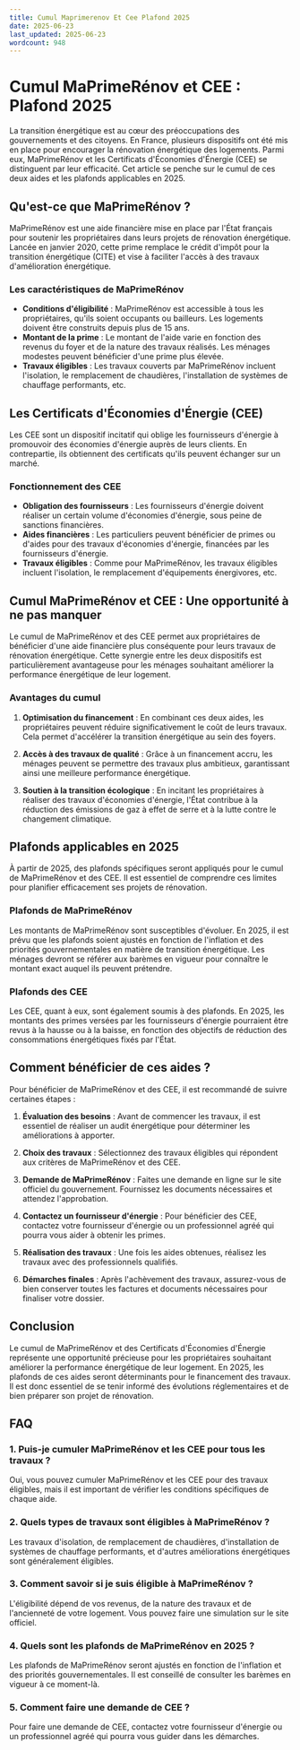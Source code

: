 ```yaml
---
title: Cumul Maprimerenov Et Cee Plafond 2025
date: 2025-06-23
last_updated: 2025-06-23
wordcount: 948
---
```


# Cumul MaPrimeRénov et CEE : Plafond 2025

La transition énergétique est au cœur des préoccupations des gouvernements et des citoyens. En France, plusieurs dispositifs ont été mis en place pour encourager la rénovation énergétique des logements. Parmi eux, MaPrimeRénov et les Certificats d'Économies d'Énergie (CEE) se distinguent par leur efficacité. Cet article se penche sur le cumul de ces deux aides et les plafonds applicables en 2025.

## Qu'est-ce que MaPrimeRénov ?

MaPrimeRénov est une aide financière mise en place par l'État français pour soutenir les propriétaires dans leurs projets de rénovation énergétique. Lancée en janvier 2020, cette prime remplace le crédit d'impôt pour la transition énergétique (CITE) et vise à faciliter l'accès à des travaux d'amélioration énergétique.

### Les caractéristiques de MaPrimeRénov

- **Conditions d'éligibilité** : MaPrimeRénov est accessible à tous les propriétaires, qu'ils soient occupants ou bailleurs. Les logements doivent être construits depuis plus de 15 ans.
- **Montant de la prime** : Le montant de l'aide varie en fonction des revenus du foyer et de la nature des travaux réalisés. Les ménages modestes peuvent bénéficier d'une prime plus élevée.
- **Travaux éligibles** : Les travaux couverts par MaPrimeRénov incluent l'isolation, le remplacement de chaudières, l'installation de systèmes de chauffage performants, etc.

## Les Certificats d'Économies d'Énergie (CEE)

Les CEE sont un dispositif incitatif qui oblige les fournisseurs d'énergie à promouvoir des économies d'énergie auprès de leurs clients. En contrepartie, ils obtiennent des certificats qu'ils peuvent échanger sur un marché.

### Fonctionnement des CEE

- **Obligation des fournisseurs** : Les fournisseurs d'énergie doivent réaliser un certain volume d'économies d'énergie, sous peine de sanctions financières.
- **Aides financières** : Les particuliers peuvent bénéficier de primes ou d'aides pour des travaux d'économies d'énergie, financées par les fournisseurs d'énergie.
- **Travaux éligibles** : Comme pour MaPrimeRénov, les travaux éligibles incluent l'isolation, le remplacement d'équipements énergivores, etc.

## Cumul MaPrimeRénov et CEE : Une opportunité à ne pas manquer

Le cumul de MaPrimeRénov et des CEE permet aux propriétaires de bénéficier d'une aide financière plus conséquente pour leurs travaux de rénovation énergétique. Cette synergie entre les deux dispositifs est particulièrement avantageuse pour les ménages souhaitant améliorer la performance énergétique de leur logement.

### Avantages du cumul

1. **Optimisation du financement** : En combinant ces deux aides, les propriétaires peuvent réduire significativement le coût de leurs travaux. Cela permet d'accélérer la transition énergétique au sein des foyers.
   
2. **Accès à des travaux de qualité** : Grâce à un financement accru, les ménages peuvent se permettre des travaux plus ambitieux, garantissant ainsi une meilleure performance énergétique.

3. **Soutien à la transition écologique** : En incitant les propriétaires à réaliser des travaux d'économies d'énergie, l'État contribue à la réduction des émissions de gaz à effet de serre et à la lutte contre le changement climatique.

## Plafonds applicables en 2025

À partir de 2025, des plafonds spécifiques seront appliqués pour le cumul de MaPrimeRénov et des CEE. Il est essentiel de comprendre ces limites pour planifier efficacement ses projets de rénovation.

### Plafonds de MaPrimeRénov

Les montants de MaPrimeRénov sont susceptibles d'évoluer. En 2025, il est prévu que les plafonds soient ajustés en fonction de l'inflation et des priorités gouvernementales en matière de transition énergétique. Les ménages devront se référer aux barèmes en vigueur pour connaître le montant exact auquel ils peuvent prétendre.

### Plafonds des CEE

Les CEE, quant à eux, sont également soumis à des plafonds. En 2025, les montants des primes versées par les fournisseurs d'énergie pourraient être revus à la hausse ou à la baisse, en fonction des objectifs de réduction des consommations énergétiques fixés par l'État.

## Comment bénéficier de ces aides ?

Pour bénéficier de MaPrimeRénov et des CEE, il est recommandé de suivre certaines étapes :

1. **Évaluation des besoins** : Avant de commencer les travaux, il est essentiel de réaliser un audit énergétique pour déterminer les améliorations à apporter.
   
2. **Choix des travaux** : Sélectionnez des travaux éligibles qui répondent aux critères de MaPrimeRénov et des CEE.

3. **Demande de MaPrimeRénov** : Faites une demande en ligne sur le site officiel du gouvernement. Fournissez les documents nécessaires et attendez l'approbation.

4. **Contactez un fournisseur d'énergie** : Pour bénéficier des CEE, contactez votre fournisseur d'énergie ou un professionnel agréé qui pourra vous aider à obtenir les primes.

5. **Réalisation des travaux** : Une fois les aides obtenues, réalisez les travaux avec des professionnels qualifiés.

6. **Démarches finales** : Après l'achèvement des travaux, assurez-vous de bien conserver toutes les factures et documents nécessaires pour finaliser votre dossier.

## Conclusion

Le cumul de MaPrimeRénov et des Certificats d'Économies d'Énergie représente une opportunité précieuse pour les propriétaires souhaitant améliorer la performance énergétique de leur logement. En 2025, les plafonds de ces aides seront déterminants pour le financement des travaux. Il est donc essentiel de se tenir informé des évolutions réglementaires et de bien préparer son projet de rénovation.

## FAQ

### 1. Puis-je cumuler MaPrimeRénov et les CEE pour tous les travaux ?

Oui, vous pouvez cumuler MaPrimeRénov et les CEE pour des travaux éligibles, mais il est important de vérifier les conditions spécifiques de chaque aide.

### 2. Quels types de travaux sont éligibles à MaPrimeRénov ?

Les travaux d'isolation, de remplacement de chaudières, d'installation de systèmes de chauffage performants, et d'autres améliorations énergétiques sont généralement éligibles.

### 3. Comment savoir si je suis éligible à MaPrimeRénov ?

L'éligibilité dépend de vos revenus, de la nature des travaux et de l'ancienneté de votre logement. Vous pouvez faire une simulation sur le site officiel.

### 4. Quels sont les plafonds de MaPrimeRénov en 2025 ?

Les plafonds de MaPrimeRénov seront ajustés en fonction de l'inflation et des priorités gouvernementales. Il est conseillé de consulter les barèmes en vigueur à ce moment-là.

### 5. Comment faire une demande de CEE ?

Pour faire une demande de CEE, contactez votre fournisseur d'énergie ou un professionnel agréé qui pourra vous guider dans les démarches.